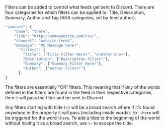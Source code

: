 Filters can be added to control what feeds get sent to Discord. There are four categories for which filters can be applied to: Title, Description, Summary, Author and Tag (AKA categories, set by feed author). 

```javascript
"sources": {
	"name": "there",
	"link": "http://somewebsite.com/rss/",
	"channel": "website-feeds",
    "message": "My Message here!",
      "filters": {
        "Title": ["Title Filter Here!", "another one~"],
        "Description": ["Description Filter!"],
        "Summary": ["Summary Filter Here!"],
        "Author": ["Author Filter!"]
      }
}
```

The filters are essentially "OR" filters. This meaning that if *any* of the words defined in the filters are found in the feed in their respective categories, then it will pass the filter and be sent to Discord.

Any filters starting with tilde (~) will be a broad search where if it's found *anywhere* in the property it will pass (including inside words). Ex: `~here` will be triggered for the word `there`. To add a tilde to the beginning of the world without having it as a broad search, use `\~` to escape the tilde.